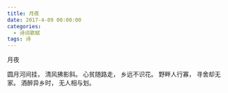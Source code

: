 ```yaml
---
title: 月夜
date: 2017-4-09 00:00:00
categories:
  - 诗词歌赋
tags: 诗
---
```


月夜

圆月河间挂，
清风拂影斜。
心贫随路走，
乡远不识花。
野畔人行寡，
寻舍却无家。
酒醉异乡时，
无人相与划。

